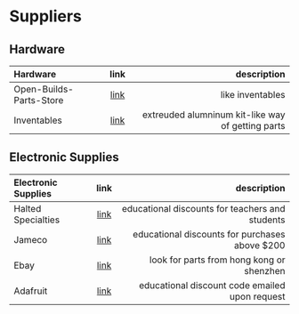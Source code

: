 Suppliers
=========



## Hardware

| Hardware | link | description |
| :---    | :---: | ----------: |
| Open-Builds-Parts-Store | [link](http://openbuildspartstore.com/) | like inventables |
| Inventables | [link](https://www.inventables.com/) | extreuded alumninum kit-like way of getting parts |

## Electronic Supplies

| Electronic Supplies | link | description |
| :---    | :---: | ----------: |
| Halted Specialties | [link](http://halted.com/) | educational discounts for teachers and students |
| Jameco | [link](https://www.jameco.com/) | educational discounts for purchases above $200 |
| Ebay | [link](http://ebay.com/) | look for parts from hong kong or shenzhen |
| Adafruit | [link](https://www.inventables.com/) | educational discount code emailed upon request |
